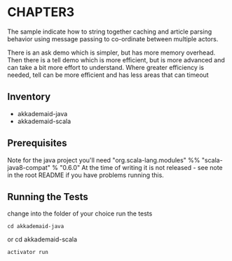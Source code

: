 CHAPTER3
========

The sample indicate how to string together caching and article parsing behavior using message passing to co-ordinate between multiple actors. 

There is an ask demo which is simpler, but has more memory overhead.
Then there is a tell demo which is more efficient, but is more advanced and can take a bit more effort to understand. Where greater efficiency is needed, tell can be more efficient and has less areas that can timeout

Inventory
---------
- akkademaid-java		
- akkademaid-scala

Prerequisites
-------------
Note for the java project you'll need
    "org.scala-lang.modules" %% "scala-java8-compat" % "0.6.0"
At the time of writing it is not released - see note in the root README if you have problems running this.


Running the Tests
-----------------
change into the folder of your choice
run the tests

    cd akkademaid-java
or
    cd akkademaid-scala

    activator run
